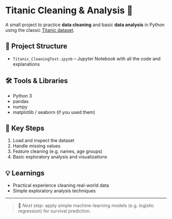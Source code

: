 # Titanic Cleaning & Analysis 🚢

A small project to practice **data cleaning** and basic **data analysis** in Python using the classic [Titanic dataset](https://www.kaggle.com/c/titanic).

## 📂 Project Structure
- `Titanic_CleaningTest.ipynb` – Jupyter Notebook with all the code and explanations

## 🛠️ Tools & Libraries
- Python 3
- pandas
- numpy
- matplotlib / seaborn (if you used them)

## 🔑 Key Steps
1. Load and inspect the dataset
2. Handle missing values
3. Feature cleaning (e.g. names, age groups)
4. Basic exploratory analysis and visualizations

## 💡 Learnings
- Practical experience cleaning real-world data
- Simple exploratory analysis techniques

---

> 📢 *Next step:* apply simple machine-learning models (e.g. logistic regression) for survival prediction.
